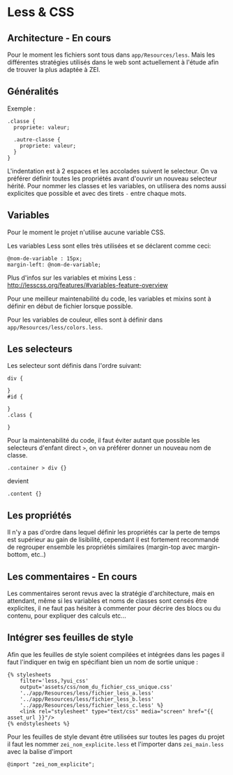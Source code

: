 # Less & CSS

## Architecture - En cours

Pour le moment les fichiers sont tous dans `app/Resources/less`.
Mais les différentes stratégies utilisés dans le web sont actuellement à l'étude afin de trouver la plus adaptée à ZEI.

## Généralités

Exemple :
```less
.classe {
  propriete: valeur;
  
  .autre-classe {
    propriete: valeur;
  }
}
```
L'indentation est à 2 espaces et les accolades suivent le selecteur.
On va préférer définir toutes les propriétés avant d'ouvrir un nouveau selecteur hérité.
Pour nommer les classes et les variables, on utilisera des noms aussi explicites que possible et avec des tirets `-` 
entre chaque mots.

## Variables

Pour le moment le projet n'utilise aucune variable CSS.

Les variables Less sont elles très utilisées et se déclarent comme ceci:

```less
@nom-de-variable : 15px;
margin-left: @nom-de-variable;
```
Plus d'infos sur les variables et mixins Less :
http://lesscss.org/features/#variables-feature-overview

Pour une meilleur maintenabilité du code, les variables et mixins sont à définir en début de fichier lorsque possible.

Pour les variables de couleur, elles sont à définir dans `app/Resources/less/colors.less`.

## Les selecteurs

Les selecteur sont définis dans l'ordre suivant:
```less
div {

}
#id {

}
.class {

}
```

Pour la maintenabilité du code, il faut éviter autant que possible les selecteurs d'enfant direct `>`,
on va préférer donner un nouveau nom de classe.
```less
.container > div {}
```
devient
```less
.content {}
```

## Les propriétés

Il n'y a pas d'ordre dans lequel définir les propriétés car la perte de temps est supérieur au gain de lisibilité,
cependant il est fortement recommandé de regrouper ensemble les propriétés similaires
(margin-top avec margin-bottom, etc..)

## Les commentaires - En cours

Les commentaires seront revus avec la stratégie d'architecture, mais en attendant, même si les variables et noms
de classes sont censés être explicites, il ne faut pas hésiter à commenter pour décrire des blocs ou du contenu,
pour expliquer des calculs etc...

## Intégrer ses feuilles de style

Afin que les feuilles de style soient compilées et intégrées dans les pages il faut l'indiquer en twig en
spécifiant bien un nom de sortie unique :

```twig
{% stylesheets
    filter='less,?yui_css'
    output='assets/css/nom_du_fichier_css_unique.css'
    '../app/Resources/less/fichier_less_a.less'
    '../app/Resources/less/fichier_less_b.less'
    '../app/Resources/less/fichier_less_c.less' %}
    <link rel="stylesheet" type="text/css" media="screen" href="{{ asset_url }}"/>
{% endstylesheets %}
```

Pour les feuilles de style devant être utilisées sur toutes les pages du projet il faut les nommer 
`zei_nom_explicite.less`
et l'importer dans `zei_main.less` avec la balise d'import
```less
@import "zei_nom_explicite";
```
